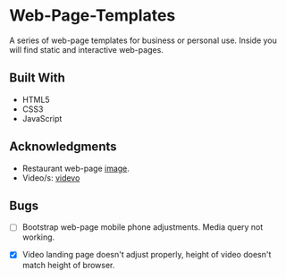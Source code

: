 # Web-Page-Templates
A series of web-page templates for business or personal use. Inside you will find static and interactive web-pages.

## Built With
- HTML5
- CSS3
- JavaScript

## Acknowledgments
- Restaurant web-page [image](https://www.sbs.com.au/food/recipes/grilled-miso-eggplant-and-haloumi-burgers).
- Video/s: [videvo](https://www.videvo.net)

## Bugs
- [ ] Bootstrap web-page mobile phone adjustments. Media query not working.

- [x] Video landing page doesn't adjust properly, height of video doesn't match height of browser.

